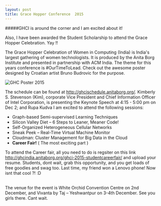 ```yaml
---
layout: post
title: Grace Hopper Conference  2015  
---
```

#####GHCI is around the corner and I am excited about it! 

Also, I have been awarded the Student Scholarship to attend the Grace Hopper Celebration. Yay !!


The Grace Hopper Celebration of Women in Computing (India) is India's largest gathering of women technologists. 
It is produced by the Anita Borg Institute and presented in partnership with ACM India. The theme for this years conference is #OurTimeToLead. Check out the awesome poster designed by Croatian artist Bruno Budrovic for the purpose. 
<br />


![GHC Poster 2015](http://ghcindia.anitaborg.org/wp-content/uploads/sites/3/2015/07/GHCI-Poster-2015-700x466-for-website-700x466.png)



The schedule can be found at <http://ghcischedule.anitaborg.org/>. Kimberly S. Stevenson (Kim), corporate Vice President and Chief Information Officer of Intel Corporation, is presenting the Keynote Speech at 4:15 - 5:00 pm on Dec 2; and Rupa Kudva  I am excited to attend the following sessions:


*  Graph-based Semi-supervised Learning Techniques
*  Silicon Valley Diet – 6 Steps to Leaner, Meaner Code!
*  Self-Organized Heterogeneous Cellular Networks
*  Sneak Peek – Real-Time Virtual Machine Monitor
*  Cloudman: Cluster Management for Big Data in the Cloud
*  **Career Fair!** ( The most exciting part )

To attend the Career fair, all you need to do is regsiter on this link <http://ghcindia.anitaborg.org/ghci-2015-studentcareerfair/> and upload your resume. Students, dont wait, grab this opportunity, and you get loads of free goodies and swag too. Last time, my friend won a Lenovo phone! Now isnt that cool ?! :D 

<br />
The venue for the event is  White Orchid Convention Centre on 2nd December, and Vivanta by Taj – Yeshwantpur on 3-4th December. See you girls there. Cant wait. 
